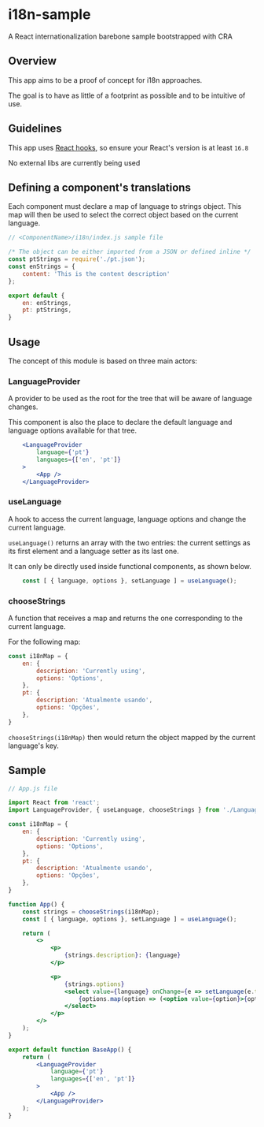 # i18n-sample
A React internationalization barebone sample bootstrapped with CRA

## Overview

This app aims to be a proof of concept for i18n approaches.

The goal is to have as little of a footprint as possible and to be intuitive of use.

## Guidelines

This app uses [React hooks](https://reactjs.org/docs/hooks-intro.html), so ensure your React's version is at least `16.8`

No external libs are currently being used

## Defining a component's translations

Each component must declare a map of language to strings object.
This map will then be used to select the correct object based on the current language.

```js
// <ComponentName>/i18n/index.js sample file

/* The object can be either imported from a JSON or defined inline */
const ptStrings = require('./pt.json');
const enStrings = {
	content: 'This is the content description'
};

export default {
	en: enStrings,
	pt: ptStrings,
}
```

## Usage

The concept of this module is based on three main actors:

### LanguageProvider

A provider to be used as the root for the tree that will be aware of language changes.

This component is also the place to declare the default language and language options available for that tree.

```jsx
	<LanguageProvider
		language={'pt'}
		languages={['en', 'pt']}
	>
		<App />
	</LanguageProvider>
```

### useLanguage

A hook to access the current language, language options and change the current language.

`useLanguage()` returns an array with the two entries: the current settings as its first element and a language setter as its last one.

It can only be directly used inside functional components, as shown below.

```js
	const [ { language, options }, setLanguage ] = useLanguage();
```

### chooseStrings

A function that receives a map and returns the one corresponding to the current language.

For the following map:

```js
const i18nMap = {
	en: {
		description: 'Currently using',
		options: 'Options',
	},
	pt: {
		description: 'Atualmente usando',
		options: 'Opções',
	},
}
```

`chooseStrings(i18nMap)` then would return the object mapped by the current language's key.


## Sample

```jsx
// App.js file

import React from 'react';
import LanguageProvider, { useLanguage, chooseStrings } from './LanguageKit';

const i18nMap = {
	en: {
		description: 'Currently using',
		options: 'Options',
	},
	pt: {
		description: 'Atualmente usando',
		options: 'Opções',
	},
}

function App() {
	const strings = chooseStrings(i18nMap);
	const [ { language, options }, setLanguage ] = useLanguage();

	return (
		<>
			<p>
				{strings.description}: {language}
			</p>

			<p>
				{strings.options}
				<select value={language} onChange={e => setLanguage(e.target.value)}>
					{options.map(option => (<option value={option}>{option.toUpperCase()}</option>))}
				</select>
			</p>
		</>
	);
}

export default function BaseApp() {
	return (
		<LanguageProvider
			language={'pt'}
			languages={['en', 'pt']}
		>
			<App />
		</LanguageProvider>
	);
}
```

